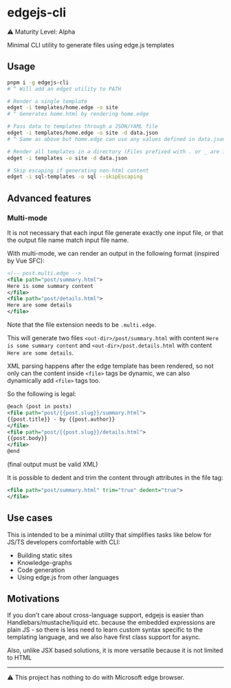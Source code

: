 # edgejs-cli

:warning: Maturity Level: Alpha

Minimal CLI utility to generate files using edge.js templates

## Usage

```sh
pnpm i -g edgejs-cli
# ^ Will add an edget utility to PATH

# Render a single template
edget -i templates/home.edge -o site
# ^ Generates home.html by rendering home.edge

# Pass data to templates through a JSON/YAML file
edget -i templates/home.edge -o site -d data.json
# ^ Same as above but home.edge can use any values defined in data.json

# Render all templates in a directory (Files prefixed with . or _ are ignored)
edget -i templates -o site -d data.json

# Skip escaping if generating non-html content
edget -i sql-templates -o sql --skipEscaping
```

## Advanced features

### Multi-mode

It is not necessary that each input file generate exactly one input file, or that the output file name match input file name.

With multi-mode, we can render an output in the following format (inspired by Vue SFC):

```xml
<!-- post.multi.edge -->
<file path="post/summary.html">
Here is some summary content
</file>
<file path="post/details.html">
Here are some details
</file>
```

Note that the file extension needs to be `.multi.edge`.

This will generate two files `<out-dir>/post/summary.html` with content `Here is some summary content` and `<out-dir>/post.details.html` with content `Here are some details`.

XML parsing happens after the edge template has been rendered,
so not only can the content inside `<file>` tags be dynamic, we can also dynamically add `<file>` tags too.

So the following is legal:

```xml
@each (post in posts)
<file path="post/{{post.slug}}/summary.html">
{{post.title}} - by {{post.author}}
</file>
<file path="post/{{post.slug}}/details.html">
{{post.body}}
</file>
@end
```

(final output must be valid XML)

It is possible to dedent and trim the content through attributes in the file tag:

```xml
<file path="post/summary.html" trim="true" dedent="true">
</file>
```

## Use cases

This is intended to be a minimal utility that simplifies tasks like below for JS/TS developers comfortable with CLI:

- Building static sites
- Knowledge-graphs
- Code generation
- Using edge.js from other languages

## Motivations

If you don't care about cross-language support, edgejs is easier than Handlebars/mustache/liquid etc.
because the embedded expressions are plain JS - so there is less need to learn custom syntax specific
to the templating language, and we also have first class support for async.

Also, unlike JSX based solutions, it is more versatile because it is not limited to HTML

---

:warning: This project has nothing to do with Microsoft edge browser.
